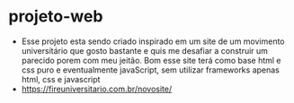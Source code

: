 # projeto-web
- Esse projeto esta sendo criado inspirado em um site de um movimento universitário que gosto bastante e quis me desafiar a construir um parecido porem com meu jeitão. Bom esse site terá como base html e css puro e eventualmente javaScript, sem utilizar frameworks apenas html, css e javascript
- https://fireuniversitario.com.br/novosite/
